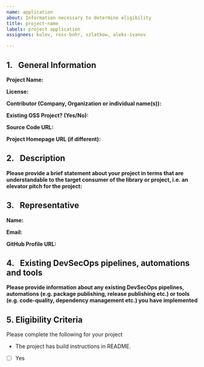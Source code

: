 ```yaml
---
name: application
about: Information necessary to determine eligibility
title: project-name
labels: project application
assignees: kulov, ross-bohr, szlatkow, aleks-ivanov

---
```


## 1.   General Information

**Project Name:**

**License:**

**Contributor (Company, Organization or individual name(s)):**

**Existing OSS Project? (Yes/No):**

**Source Code URL:**

**Project Homepage URL (if different):**

## 2.   Description
**Please provide a brief statement about your project in terms that are understandable to the target consumer of the library or project, i.e. an elevator pitch for the project:**

## 3.   Representative

**Name:**

**Email:**

**GitHub Profile URL:**

## 4.   Existing DevSecOps pipelines, automations and tools
**Please provide information about any existing DevSecOps pipelines, automations (e.g. package publishing, release publishing etc.) or tools (e.g. code-quality, dependency management etc.) you have implemented**

## 5.  Eligibility Criteria
Please complete the following for your project
* The project has build instructions in README.
- [ ] Yes
